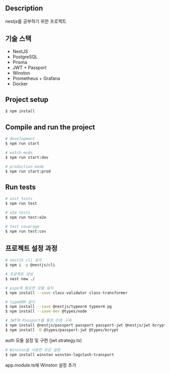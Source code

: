 ## Description
nestjs를 공부하기 위한 프로젝트

## 기술 스택
- NestJS
- PostgreSQL
- Prisma
- JWT + Passport
- Winston
- Prometheus + Grafana
- Docker

## Project setup

```bash
$ npm install
```

## Compile and run the project

```bash
# development
$ npm run start

# watch mode
$ npm run start:dev

# production mode
$ npm run start:prod
```

## Run tests

```bash
# unit tests
$ npm run test

# e2e tests
$ npm run test:e2e

# test coverage
$ npm run test:cov
```

## 프로젝트 설정 과정
```bash
# nestJS cli 설치
$ npm i -g @nestjs/cli

# 프로젝트 생성
$ nest new ./

# pipe에 필요한 모듈 설치
$ npm install --save class-validator class-transformer

# typeORM 설치
$ npm install --save @nestjs/typeorm typeorm pg
$ npm install --save-dev @types/node

# JWT와 Passport를 통한 인증 구축
$ npm install @nestjs/passport passport passport-jwt @nestjs/jwt bcrypt
$ npm install -D @types/passport-jwt @types/bcrypt
```
auth 모듈 설정 및 구현 (jwt.strategy.ts)

```bash
# Winston을 사용한 로깅 설정
$ npm install winston winston-logstash-transport
```
app.module.ts에 Winston 설정 추가

